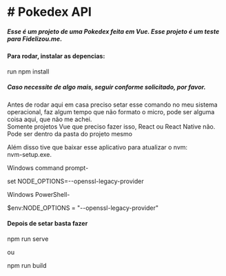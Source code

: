 <h1> # Pokedex API </h1>

<h5>Esse é um projeto de uma Pokedex feita em Vue. Esse projeto é um teste para Fidelizou.me.</h5>

<h4>Para rodar, instalar as depencias:</h4>

run npm install

<h5>Caso necessite de algo mais, seguir conforme solicitado, por favor.</h5>

<p>Antes de rodar aqui em casa preciso setar esse comando no meu sistema operacional, faz algum tempo que não formato o micro, pode ser alguma coisa aqui, que não me achei. <br>
Somente projetos Vue que preciso fazer isso, React ou React Native não. <br>
Pode ser dentro da pasta do projeto mesmo</p>
Além disso tive que baixar esse aplicativo para atualizar o nvm: <br> 
nvm-setup.exe. <br>

Windows command prompt-

set NODE_OPTIONS=--openssl-legacy-provider

Windows PowerShell-

$env:NODE_OPTIONS = "--openssl-legacy-provider"

<h4>Depois de setar basta fazer</h4>

npm run serve

ou

npm run build
